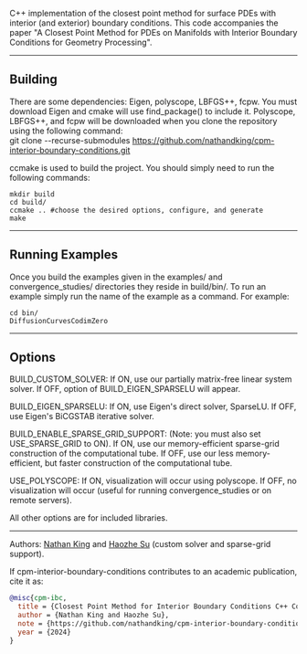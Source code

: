 C++ implementation of the closest point method for surface PDEs with interior (and exterior) boundary conditions. This code accompanies the paper "A Closest Point Method for PDEs on Manifolds with Interior Boundary Conditions for Geometry Processing".

---

## Building

There are some dependencies: Eigen, polyscope, LBFGS++, fcpw. You must download Eigen and cmake will use find_package() to include it. Polyscope, LBFGS++, and fcpw will be downloaded when you clone the repository using the following command:<br />
git clone --recurse-submodules https://github.com/nathandking/cpm-interior-boundary-conditions.git

ccmake is used to build the project. You should simply need to run the following commands: 
```
mkdir build 
cd build/ 
ccmake .. #choose the desired options, configure, and generate
make 
```
---

## Running Examples

Once you build the examples given in the examples/ and convergence_studies/ directories they reside in build/bin/. To run an example simply run the name of the example as a command. For example:
```
cd bin/
DiffusionCurvesCodimZero
```
---

## Options

BUILD_CUSTOM_SOLVER: If ON, use our partially matrix-free linear system solver. If OFF, option of BUILD_EIGEN_SPARSELU will appear.

BUILD_EIGEN_SPARSELU: If ON, use Eigen's direct solver, SparseLU. If OFF, use Eigen's BiCGSTAB iterative solver.

BUILD_ENABLE_SPARSE_GRID_SUPPORT: (Note: you must also set USE_SPARSE_GRID to ON). If ON, use our memory-efficient sparse-grid construction of the computational tube. If OFF, use our less memory-efficient, but faster construction of the computational tube.

USE_POLYSCOPE: If ON, visualization will occur using polyscope. If OFF, no visualization will occur (useful for running convergence_studies or on remote servers).

All other options are for included libraries.

---
Authors: [Nathan King](https://nathandking.github.io/) and [Haozhe Su](https://soldierdown.github.io/) (custom solver and sparse-grid support).

If cpm-interior-boundary-conditions contributes to an academic publication, cite it as:
```bib
@misc{cpm-ibc,
  title = {Closest Point Method for Interior Boundary Conditions C++ Code},
  author = {Nathan King and Haozhe Su},
  note = {https://github.com/nathandking/cpm-interior-boundary-conditions},
  year = {2024}
}
```
